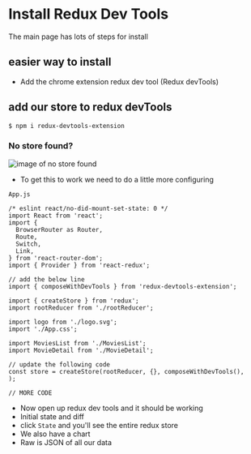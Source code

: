 # Install Redux Dev Tools
The main page has lots of steps for install

## easier way to install
* Add the chrome extension redux dev tool (Redux devTools)

## add our store to redux devTools
`$ npm i redux-devtools-extension`

### No store found?
![image of no store found](https://i.imgur.com/fgSwLBU.png)

* To get this to work we need to do a little more configuring

`App.js`

```
/* eslint react/no-did-mount-set-state: 0 */
import React from 'react';
import {
  BrowserRouter as Router,
  Route,
  Switch,
  Link,
} from 'react-router-dom';
import { Provider } from 'react-redux';

// add the below line
import { composeWithDevTools } from 'redux-devtools-extension';

import { createStore } from 'redux';
import rootReducer from './rootReducer';

import logo from './logo.svg';
import './App.css';

import MoviesList from './MoviesList';
import MovieDetail from './MovieDetail';

// update the following code
const store = createStore(rootReducer, {}, composeWithDevTools(),
);

// MORE CODE
```

* Now open up redux dev tools and it should be working
* Initial state and diff
* click `State` and you'll see the entire redux store
* We also have a chart 
* Raw is JSON of all our data
